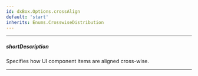 ```yaml
---
id: dxBox.Options.crossAlign
default: 'start'
inherits: Enums.CrosswiseDistribution
---
```

---
##### shortDescription
Specifies how UI component items are aligned cross-wise.

---
